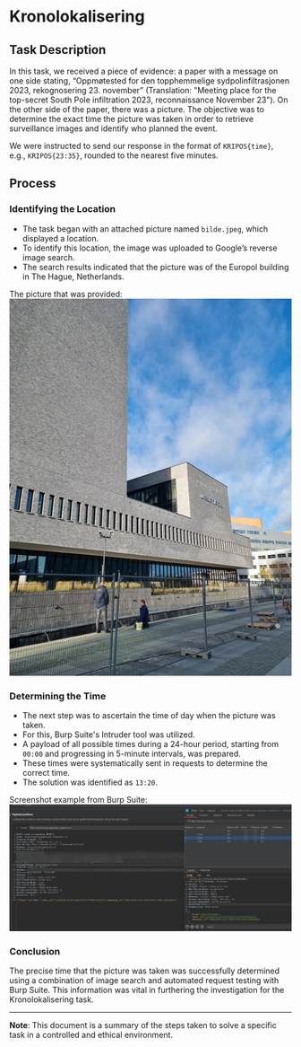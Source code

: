 # Kronolokalisering

## Task Description

In this task, we received a piece of evidence: a paper with a message on one side stating, “Oppmøtested for den topphemmelige sydpolinfiltrasjonen 2023, rekognosering 23. november” (Translation: "Meeting place for the top-secret South Pole infiltration 2023, reconnaissance November 23"). On the other side of the paper, there was a picture. The objective was to determine the exact time the picture was taken in order to retrieve surveillance images and identify who planned the event.

We were instructed to send our response in the format of `KRIPOS{time}`, e.g., `KRIPOS{23:35}`, rounded to the nearest five minutes.

## Process

### Identifying the Location

- The task began with an attached picture named `bilde.jpeg`, which displayed a location.
- To identify this location, the image was uploaded to Google’s reverse image search.
- The search results indicated that the picture was of the Europol building in The Hague, Netherlands.

The picture that was provided:<br>
![Solution Image](bilde.jpeg)

### Determining the Time

- The next step was to ascertain the time of day when the picture was taken.
- For this, Burp Suite's Intruder tool was utilized.
- A payload of all possible times during a 24-hour period, starting from `00:00` and progressing in 5-minute intervals, was prepared.
- These times were systematically sent in requests to determine the correct time.
- The solution was identified as `13:20`.

Screenshot example from Burp Suite:<br>
![Solution Image](burp.png)

### Conclusion

The precise time that the picture was taken was successfully determined using a combination of image search and automated request testing with Burp Suite. This information was vital in furthering the investigation for the Kronolokalisering task.

---

**Note**: This document is a summary of the steps taken to solve a specific task in a controlled and ethical environment.
